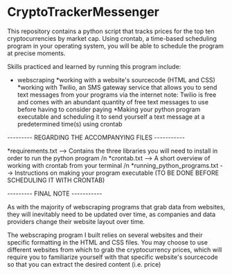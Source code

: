 # CryptoTrackerMessenger

This repository contains a python script that tracks prices for the top ten cryptocurrencies by market cap. Using crontab, a time-based scheduling program in your operating system, you will be able to schedule the program at precise moments.

Skills practiced and learned by running this program include:
* webscraping
*working with a website's sourcecode (HTML and CSS)
*working with Twilio, an SMS gateway service that allows you to send text messages from your programs via the internet
        note: Twilio is free and comes with an abundant quantity of free text messages to use before having to consider paying
*Making your python program executable and scheduling it to send yourself a text message at a predetermined time(s) using crontab


--------- REGARDING THE ACCOMPANYING FILES -----------

*requirements.txt            --> Contains the three libraries you will need to install in order to run the python program /n
*crontab.txt                 --> A short overview of working with crontab from your terminal /n
*running_python_programs.txt --> Instructions on making your program executable (TO BE DONE BEFORE SCHEDULING IT WITH CRONTAB)



--------- FINAL NOTE -----------

As with the majority of webscraping programs that grab data from websites, they will inevitably need to be updated over time, 
as companies and data providers change their website layout over time.

The webscraping program I built relies on several websites and their specific formatting in the HTML and CSS files. You may choose to use different websites from which to grab the cryptocurrency prices, which will require you to familiarize yourself with that specific website's sourcecode so that you can extract the desired content (i.e. price)

